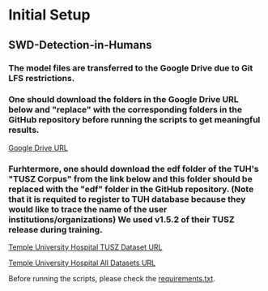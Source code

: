 # Initial Setup
## SWD-Detection-in-Humans
### The model files are transferred to the Google Drive due to Git LFS restrictions.
### One should download the folders in the Google Drive URL below and "replace" with the corresponding folders in the GitHub repository before running the scripts to get meaningful results. 

[Google Drive URL](https://drive.google.com/drive/folders/1U82sRliO3sm058cut5ywFu_Q3S3F8s9s?usp=sharing)

### Furhtermore, one should download the edf folder of the TUH's "TUSZ Corpus" from the link below and this folder should be replaced with the "edf" folder in the GitHub repository. (Note that it is requited to register to TUH database because they would like to trace the name of the user institutions/organizations) We used v1.5.2 of their TUSZ release during training.

[Temple University Hospital TUSZ Dataset URL](https://www.isip.piconepress.com/projects/tuh_eeg/downloads/tuh_eeg_seizure/)

[Temple University Hospital All Datasets URL](https://www.isip.piconepress.com/projects/tuh_eeg/html/downloads.shtml)

Before running the scripts, please check the [requirements.txt](https://github.com/Berken-demirel/SWD_Detect/blob/master/Human/requirements.txt).
